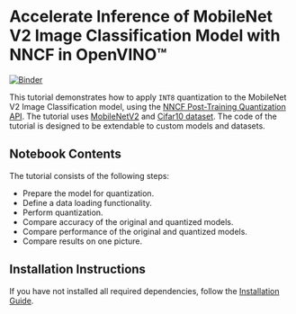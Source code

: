 # Accelerate Inference of MobileNet V2 Image Classification Model with NNCF in OpenVINO™
[![Binder](https://mybinder.org/badge_logo.svg)](https://mybinder.org/v2/gh/openvinotoolkit/openvino_notebooks/HEAD?labpath=notebooks%2F113-image-classification-quantization%2F113-image-classification-quantization.ipynb)

This tutorial demonstrates how to apply `INT8` quantization to the MobileNet V2 Image Classification model, using the 
[NNCF Post-Training Quantization API](https://docs.openvino.ai/2023.0/ptq_introduction.html). The tutorial uses [MobileNetV2](https://pytorch.org/vision/stable/_modules/torchvision/models/mobilenetv2.html) and [Cifar10 dataset](https://www.cs.toronto.edu/~kriz/cifar.html).
The code of the tutorial is designed to be extendable to custom models and datasets. 

## Notebook Contents

The tutorial consists of the following steps:

- Prepare the model for quantization.
- Define a data loading functionality.
- Perform quantization.
- Compare accuracy of the original and quantized models.
- Compare performance of the original and quantized models.
- Compare results on one picture.

## Installation Instructions

If you have not installed all required dependencies, follow the [Installation Guide](../../README.md).
